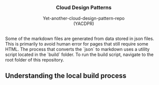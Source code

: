 <p align="center">
    <h3 align="center">Cloud Design Patterns</h3>

  <p align="center">
    Yet-another-cloud-design-pattern-repo
    <br>
    (YACDPR)
</p>
<br>
Some of the markdown files are generated from data stored in json files.
This is primarily to avoid human error for pages that still require some HTML.
The process that converts the `json` to markdown uses a utility script located in the `build` folder.
To run the build script, navigate to the root folder of this repository.

## Understanding the local build process
<!--stackedit_data:
eyJoaXN0b3J5IjpbODEzOTc3NTY5LC02NTYyMDE5MzVdfQ==
-->